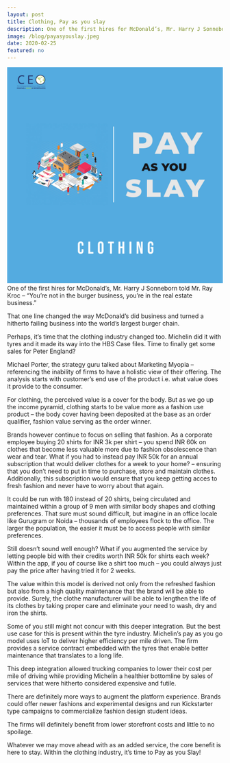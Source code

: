 ```yaml
---
layout: post
title: Clothing, Pay as you slay
description: One of the first hires for McDonald’s, Mr. Harry J Sonneborn told 
image: /blog/payasyouslay.jpeg
date: 2020-02-25
featured: no
---
```


![Pay as you slay](/blog/payasyouslay.jpeg)
One of the first hires for McDonald’s, Mr. Harry J Sonneborn told Mr. Ray Kroc – “You’re not in the burger business, you’re in the real estate business.”

That one line changed the way McDonald’s did business and turned a hitherto failing business into the world’s largest burger chain.

Perhaps, it’s time that the clothing industry changed too. Michelin did it with tyres and it made its way into the HBS Case files. Time to finally get some sales for Peter England?



Michael Porter, the strategy guru talked about Marketing Myopia – referencing the inability of firms to have a holistic view of their offering. The analysis starts with customer’s end use of the product i.e. what value does it provide to the consumer.

For clothing, the perceived value is a cover for the body. But as we go up the income pyramid, clothing starts to be value more as a fashion use product – the body cover having been deposited at the base as an order qualifier, fashion value serving as the order winner.

Brands however continue to focus on selling that fashion. As a corporate employee buying 20 shirts for INR 3k per shirt – you spend INR 60k on clothes that become less valuable more due to fashion obsolescence than wear and tear. What if you had to instead pay INR 50k for an annual subscription that would deliver clothes for a week to your home? – ensuring that you don’t need to put in time to purchase, store and maintain clothes. Additionally, this subscription would ensure that you keep getting acces to fresh fashion and never have to worry about that again.

It could be run with 180 instead of 20 shirts, being circulated and maintained within a group of 9 men with similar body shapes and clothing preferences. That sure must sound difficult, but imagine in an office locale like Gurugram or Noida – thousands of employees flock to the office. The larger the population, the easier it must be to access people with similar preferences.

Still doesn’t sound well enough? What if you augmented the service by letting people bid with their credits worth INR 50k for shirts each week? Within the app, if you of course like a shirt too much – you could always just pay the price after having tried it for 2 weeks.

The value within this model is derived not only from the refreshed fashion but also from a high quality maintenance that the brand will be able to provide. Surely, the clothe manufacturer will be able to lengthen the life of its clothes by taking proper care and eliminate your need to wash, dry and iron the shirts.



Some of you still might not concur with this deeper integration. But the best use case for this is present within the tyre industry. Michelin’s pay as you go model uses IoT to deliver higher efficiency per mile driven. The firm provides a service contract embedded with the tyres that enable better maintenance that translates to a long life.

This deep integration allowed trucking companies to lower their cost per mile of driving while providing Michelin a healthier bottomline by sales of services that were hitherto considered expensive and futile.



There are definitely more ways to augment the platform experience. Brands could offer newer fashions and experimental designs and run Kickstarter type campaigns to commercialize fashion design student ideas.

The firms will definitely benefit from lower storefront costs and little to no spoilage.

Whatever we may move ahead with as an added service, the core benefit is here to stay. Within the clothing industry, it’s time to Pay as you Slay!

